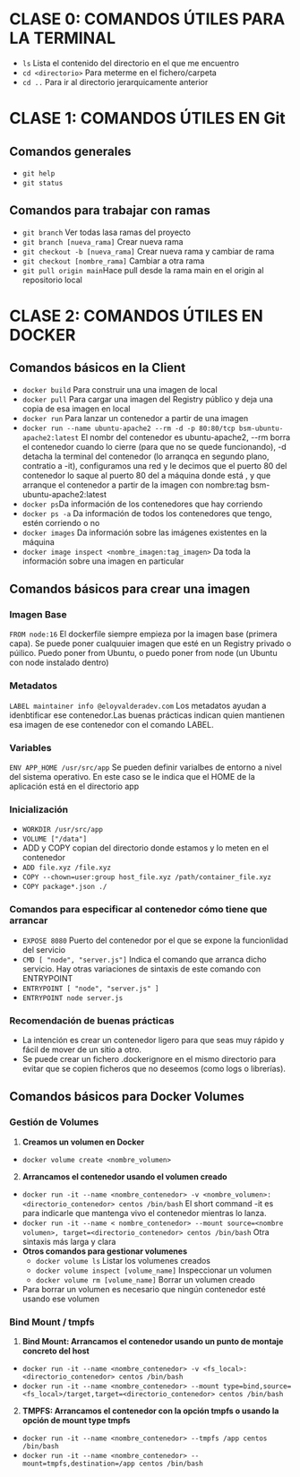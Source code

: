 # CLASE 0: COMANDOS ÚTILES PARA LA TERMINAL
 - `ls` Lista el contenido del directorio en el que me encuentro 
 - `cd <directorio>` Para meterme en el fichero/carpeta 
 - `cd ..` Para ir al directorio jerarquicamente anterior 

# CLASE 1: COMANDOS ÚTILES EN Git
## Comandos generales
 - `git help`
 - `git status` 
## Comandos para trabajar con ramas
 - `git branch` Ver todas lasa ramas del proyecto 
 - `git branch [nueva_rama]` Crear nueva rama 
 - `git checkout -b [nueva_rama]` Crear nueva rama y cambiar de rama 
 - `git checkout [nombre_rama]` Cambiar a otra rama 
 - `git pull origin main`Hace pull desde la rama main en el origin al repositorio local

# CLASE 2: COMANDOS ÚTILES EN DOCKER
## Comandos básicos en la Client
 - `docker build` Para construir una una imagen de local
 - `docker pull` Para cargar una imagen del Registry público y deja una copia de esa imagen en local
 - `docker run` Para lanzar un contenedor a partir de una imagen
 - `docker run --name ubuntu-apache2 --rm -d -p 80:80/tcp bsm-ubuntu-apache2:latest` El nombr del contenedor es ubuntu-apache2, --rm borra el contenedor cuando lo cierre (para que no se quede funcionando), -d detacha la terminal del contenedor (lo arranqca en segundo plano, contratio a -it), configuramos una red y le decimos que  el puerto 80 del contenedor lo saque al puerto 80 del a máquina donde está , y que arranque el contenedor a partir de la imagen con nombre:tag bsm-ubuntu-apache2:latest
 - `docker ps`Da información de los contenedores que hay corriendo
 - `docker ps -a` Da información de todos los contenedores que tengo, estén corriendo o no
 - `docker images` Da información sobre las imágenes existentes en la máquina
 - `docker image inspect <nombre_imagen:tag_imagen>` Da toda la información sobre una imagen en particular
## Comandos básicos para crear una imagen
### Imagen Base
`FROM node:16` El dockerfile siempre empieza por la imagen base (primera capa). Se puede poner cualquuier imagen que esté en un Registry privado o púilico. Puedo poner from Ubuntu, o puedo poner from node (un Ubuntu con node instalado dentro)
### Metadatos
`LABEL maintainer info @eloyvalderadev.com` Los metadatos ayudan a idenbtificar ese contenedor.Las buenas prácticas indican quien mantienen esa imagen de ese contenedor con el comando LABEL.
### Variables
`ENV APP_HOME /usr/src/app` Se pueden definir varialbes de entorno a nivel del sistema operativo. En este caso se le indica que el HOME de la aplicación está en el directorio app
### Inicialización
- `WORKDIR /usr/src/app`
- `VOLUME ["/data"]`
- ADD y COPY copian del directorio donde estamos y lo meten en el contenedor
- `ADD file.xyz /file.xyz`
- `COPY --chown=user:group host_file.xyz /path/container_file.xyz`
- `COPY package*.json ./`
### Comandos para especificar al contenedor cómo tiene que arrancar
- `EXPOSE 8080` Puerto del contenedor por el que se expone la funcionlidad del servicio 
- `CMD [ "node", "server.js"]` Indica el comando que arranca dicho servicio. Hay otras variaciones de sintaxis de este comando con ENTRYPOINT
- `ENTRYPOINT [ "node", "server.js" ]`
- `ENTRYPOINT node server.js`
### Recomendación de buenas prácticas
- La intención es crear un contenedor ligero para que seas muy rápido y fácil de mover de un sitio a otro.
- Se puede crear un fichero .dockerignore en el mismo directorio para evitar que se copien ficheros que no deseemos (como logs o librerías).

## Comandos básicos para Docker Volumes
### Gestión de Volumes
1. **Creamos un volumen en Docker**
 - `docker volume create <nombre_volumen>`
2. **Arrancamos el contenedor usando el volumen creado**
 - `docker run -it --name <nombre_contenedor> -v <nombre_volumen>:<directorio_contenedor> centos /bin/bash` El short command -it es para indicarle que mantenga vivo el contenedor mientras lo lanza.
 - `docker run -it --name < nombre_contenedor> --mount source=<nombre volumen>, target=<directorio_contenedor> centos /bin/bash` Otra sintaxis más larga y clara
- **Otros comandos para gestionar volumenes**
  - `docker volume ls` Listar los volumenes creados
  - `docker volume inspect [volume_name]` Inspeccionar un volumen
  - `docker volume rm [volume_name]` Borrar un volumen creado
- Para borrar un volumen es necesario que ningún contenedor esté usando ese volumen
### Bind Mount / tmpfs
1. **Bind Mount: Arrancamos el contenedor usando un punto de montaje concreto del host**
 - `docker run -it --name <nombre_contenedor> -v <fs_local>:<directorio_contenedor> centos /bin/bash`
 - `docker run -it --name <nombre_contenedor> --mount type=bind,source=<fs_local>/target,target=<directorio_contenedor> centos /bin/bash`
2. **TMPFS: Arrancamos el contenedor con la opción tmpfs o usando la opción de mount type tmpfs**
 - `docker run -it --name <nombre_contenedor> --tmpfs /app centos /bin/bash`
 - `docker run -it --name <nombre_contenedor> --mount=tmpfs,destination=/app centos /bin/bash`
